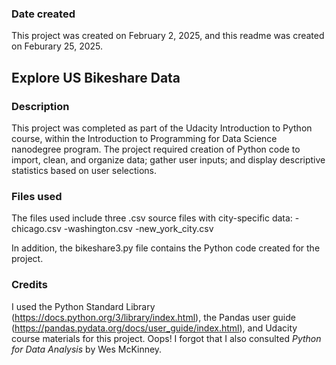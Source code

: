 ### Date created
This project was created on February 2, 2025, and this readme was created on Feburary 25, 2025.

## Explore US Bikeshare Data

### Description
This project was completed as part of the Udacity Introduction to Python course, within the Introduction to Programming for Data Science nanodegree program. The project required creation of Python code to import, clean, and organize data; gather user inputs; and display descriptive statistics based on user selections.

### Files used
The files used include three .csv source files with city-specific data:
-chicago.csv
-washington.csv
-new_york_city.csv

In addition, the bikeshare3.py file contains the Python code created for the project.

### Credits
I used the Python Standard Library (https://docs.python.org/3/library/index.html), the Pandas user guide (https://pandas.pydata.org/docs/user_guide/index.html), and Udacity course materials for this project. Oops! I forgot that I also consulted _Python for Data Analysis_ by Wes McKinney.

